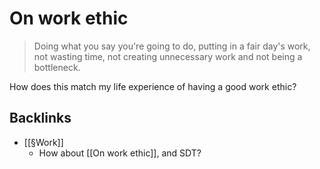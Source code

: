 # On work ethic
> Doing what you say you're going to do, putting in a fair day's work, not wasting time, not creating unnecessary work and not being a bottleneck.

How does this match my life experience of having a good work ethic?

## Backlinks
* [[§Work]]
	* How about [[On work ethic]], and SDT?

<!-- #p3 -->

<!-- {BearID:B901E79B-0A14-4D35-B59C-641B38FD7601-1717-0000039F4D52A297} -->
